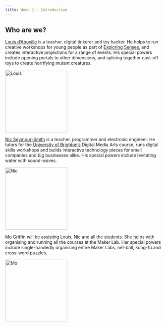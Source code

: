 ```yaml
---
title: Week 1 - Introduction
---
```


<!-- Welcome to <a href="http://makerclub.org">Maker Club</a>’s <b>Let’s Build Robots!</b>, a 6 week course being held at <a href="http://makerclub.org/makerlab">Maker Lab</a>, a community hub dedicated to digital education in Brighton. --> 


## Who are we?


<a href="http://digitaltinkerings.com">Louis d’Aboville</a> is a teacher, digital tinkerer and toy hacker. He helps to run creative workshops for young people as part of <a href="http://exploringsenses.co.uk">Exploring Senses</a>, and creates interactive projections for a range of events. His special powers include opening portals to other dimensions, and splicing together cast-off toys to create horrifying mutant creatures.


<img src="../img/Louis.jpg" alt="Louis" style="width: 200px;">


<a href="http://seymoursmith.net">Nic Seymour-Smith</a> is a teacher, programmer and electronic engineer. He tutors for the <a href="http://brighton.ac.uk">University of Brighton’s</a> Digital Media Arts course, runs digital skills workshops and builds interactive technology pieces for small companies and big businesses alike. His special powers include levitating water with sound-waves. 


<img src="../img/Nic.jpg" alt="Nic" style="width: 200px;">


<a href="http://makerclub.org">Mo Griffin</a> will be assisting Louis, Nic and all the students. She helps with organising and running all the courses at the Maker Lab. Her special powers include single-handedly organising entire Maker Labs, net-ball, kung-fu and cross-word puzzles.


<img src="../img/mo.jpg" alt="Mo" style="width: 200px;">
